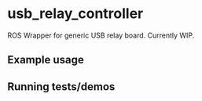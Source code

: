 # usb_relay_controller

ROS Wrapper for generic USB relay board. Currently WIP.

## Example usage

## Running tests/demos
    
